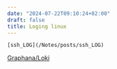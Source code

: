 ```yaml
---
date: "2024-07-22T09:10:24+02:00"
draft: false
title: Loging linux
---
```


    [ssh_LOG](/Notes/posts/ssh_LOG)

[Graphana/Loki](https://hub.docker.com/r/grafana/loki/)
